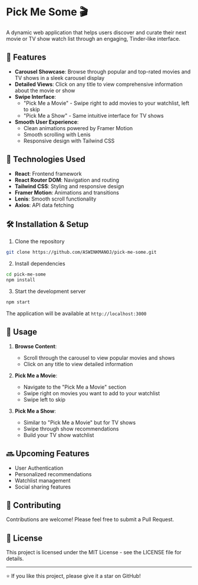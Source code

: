 # Pick Me Some 🎬

A dynamic web application that helps users discover and curate their next movie or TV show watch list through an engaging, Tinder-like interface.

## 🌟 Features

- **Carousel Showcase**: Browse through popular and top-rated movies and TV shows in a sleek carousel display
- **Detailed Views**: Click on any title to view comprehensive information about the movie or show
- **Swipe Interface**: 
  - "Pick Me a Movie" - Swipe right to add movies to your watchlist, left to skip
  - "Pick Me a Show" - Same intuitive interface for TV shows
- **Smooth User Experience**: 
  - Clean animations powered by Framer Motion
  - Smooth scrolling with Lenis
  - Responsive design with Tailwind CSS

## 🚀 Technologies Used

- **React**: Frontend framework
- **React Router DOM**: Navigation and routing
- **Tailwind CSS**: Styling and responsive design
- **Framer Motion**: Animations and transitions
- **Lenis**: Smooth scroll functionality
- **Axios**: API data fetching

## 🛠️ Installation & Setup

1. Clone the repository
```bash
git clone https://github.com/ASWINKMANOJ/pick-me-some.git
```

2. Install dependencies
```bash
cd pick-me-some
npm install
```

3. Start the development server
```bash
npm start
```

The application will be available at `http://localhost:3000`

## 🎯 Usage

1. **Browse Content**:
   - Scroll through the carousel to view popular movies and shows
   - Click on any title to view detailed information

2. **Pick Me a Movie**:
   - Navigate to the "Pick Me a Movie" section
   - Swipe right on movies you want to add to your watchlist
   - Swipe left to skip

3. **Pick Me a Show**:
   - Similar to "Pick Me a Movie" but for TV shows
   - Swipe through show recommendations
   - Build your TV show watchlist

## 🔜 Upcoming Features

- User Authentication
- Personalized recommendations
- Watchlist management
- Social sharing features

## 🤝 Contributing

Contributions are welcome! Please feel free to submit a Pull Request.

## 📝 License

This project is licensed under the MIT License - see the LICENSE file for details.

---

⭐ If you like this project, please give it a star on GitHub!
